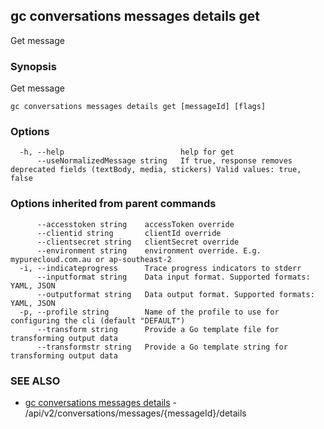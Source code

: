 ## gc conversations messages details get

Get message

### Synopsis

Get message

```
gc conversations messages details get [messageId] [flags]
```

### Options

```
  -h, --help                          help for get
      --useNormalizedMessage string   If true, response removes deprecated fields (textBody, media, stickers) Valid values: true, false
```

### Options inherited from parent commands

```
      --accesstoken string    accessToken override
      --clientid string       clientId override
      --clientsecret string   clientSecret override
      --environment string    environment override. E.g. mypurecloud.com.au or ap-southeast-2
  -i, --indicateprogress      Trace progress indicators to stderr
      --inputformat string    Data input format. Supported formats: YAML, JSON
      --outputformat string   Data output format. Supported formats: YAML, JSON
  -p, --profile string        Name of the profile to use for configuring the cli (default "DEFAULT")
      --transform string      Provide a Go template file for transforming output data
      --transformstr string   Provide a Go template string for transforming output data
```

### SEE ALSO

* [gc conversations messages details](gc_conversations_messages_details.html)	 - /api/v2/conversations/messages/{messageId}/details



